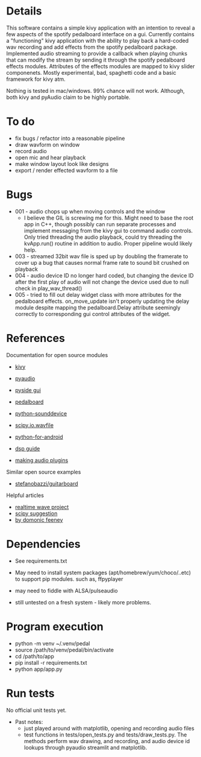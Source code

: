 # Details

This software contains a simple kivy application with an intention to reveal a few aspects of the spotify pedalboard interface on a gui. Currently contains a "functioning" kivy application with the ability to play back a hard-coded wav recording and add effects from the spotify pedalboard package. Implemented audio streaming to provide a callback when playing chunks that can modify the stream by sending it through the spotify pedalboard effects modules. Attributes of the effects modules are mapped to kivy slider componenets. Mostly experimental, bad, spaghetti code and a basic framework for kivy atm.

Nothing is tested in mac/windows. 99% chance will not work. Although, both kivy and pyAudio claim to be highly portable.

# To do

- fix bugs / refactor into a reasonable pipeline
- draw wavform on window
- record audio
- open mic and hear playback
- make window layout look like designs
- export / render effected wavform to a file

# Bugs

- 001 - audio chops up when moving controls and the window
  - I believe the GIL is screwing me for this. Might need to base the root app in C++, though possibly can run separate processes and implement messaging from the kivy gui to command audio controls. Only tried threading the audio playback, could try threading the kvApp.run() routine in addition to audio. Proper pipeline would likely help.
- 003 - streamed 32bit wav file is sped up by doubling the framerate to cover up a bug that causes normal frame rate to sound bit crushed on playback
- 004 - audio device ID no longer hard coded, but changing the device ID after the first play of audio will not change the device used due to null check in play_wav_thread()
- 005 - tried to fill out delay widget class with more attributes for the pedalboard effects. on_move_update isn't properly updating the delay module despite mapping the pedalboard.Delay attribute seemingly correctly to corresponding gui control attributes of the widget.

# References

Documentation for open source modules
- [kivy](https://kivy.org/doc/stable/)
- [pyaudio](https://people.csail.mit.edu/hubert/pyaudio/docs/)

- [pyside gui](https://pypi.org/project/PySide/#introduction)

- [pedalboard](https://spotify.github.io/pedalboard/)

- [python-sounddevice](https://readthedocs.org/projects/python-sounddevice/downloads/pdf/latest/)

- [scipy.io.wavfile](https://docs.scipy.org/doc/scipy/reference/generated/scipy.io.wavfile.read.html)

- [python-for-android](https://python-for-android.readthedocs.io/en/latest/quickstart/)

- [dsp guide](http://www.dspguide.com/pdfbook.htm)

- [making audio plugins](https://www.martin-finke.de/tags/making_audio_plugins.html)

Similar open source examples

- [stefanobazzi/guitarboard](https://github.com/stefanobazzi/guitarboard)

Helpful articles

- [realtime wave project](https://medium.com/geekculture/real-time-audio-wave-visualization-in-python-b1c5b96e2d39)
- [scipy suggestion](https://nateharada.com/wave-files-python/)
- [by domonic feeney](https://morioh.com/p/848d9c9a22b1)

# Dependencies

- See requirements.txt
- May need to install system packages (apt/homebrew/yum/choco/..etc) to support pip modules. such as, ffpyplayer
- may need to fiddle with ALSA/pulseaudio

- still untested on a fresh system - likely more problems.


# Program execution

- python -m venv ~/.venv/pedal
- source /path/to/venv/pedal/bin/activate
- cd /path/to/app 
- pip install -r requirements.txt
- python app/app.py

# Run tests
No official unit tests yet. 

- Past notes:
  - just played around with matplotlib, opening and recording audio files
  - test functions in tests/open_tests.py and tests/draw_tests.py. The methods perform wav drawing, and recording, and audio device id lookups through pyaudio streamlit and matplotlib.
